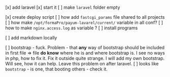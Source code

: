 [x] add laravel
[x] start it
[ ] make `laravel` folder empty

[x] create deploy script
[ ] how add `fastcgi_params` file shared to all projects
[ ] how make `/opt/formaPro/payum-lavarel/current/` variable in all conf?
[ ] how to make `nginx.access.log` as variable ?
[ ] install programs

[ ] add markdown locally

[ ] bootstrap - fuck.
Problem - that **any** way of bootstrap should be included in first file =>
file **do know** where he is and where bootstrap is.
I see no ways in php, how to fix it. Fix it outside quite strange.
I will add my own bootstrap. Will see, how it can help.
Leave this problem on after laravel.
[ ] looks like `bootstrap` - is one, that booting others - check it.
